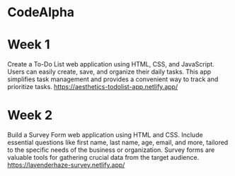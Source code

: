 # CodeAlpha
# Week 1
Create a To-Do List web application using HTML,
CSS, and JavaScript. Users can easily create, save,
and organize their daily tasks. This app simplifies task
management and provides a convenient way to track
and prioritize tasks.
https://aesthetics-todolist-app.netlify.app/
# Week 2
Build a Survey Form web application using HTML and CSS.
Include essential questions like first name, last name, age,
email, and more, tailored to the specific needs of the
business or organization. Survey forms are valuable tools for
gathering crucial data from the target audience.
https://lavenderhaze-survey.netlify.app/
